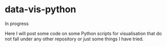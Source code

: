 # data-vis-python

In progress

Here I will post some code on some Python scripts for visualisation that do not fall under any other repository or just some things I have tried.
